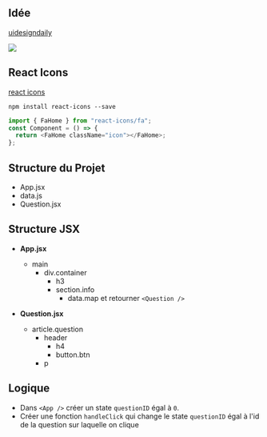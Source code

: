 ## Idée

[uidesigndaily](https://uidesigndaily.com/posts/sketch-accordion-website-day-1175)

![](./idea.png)

## React Icons

[react icons](https://react-icons.github.io/react-icons/)

```
npm install react-icons --save
```

```javascript
import { FaHome } from "react-icons/fa";
const Component = () => {
  return <FaHome className="icon"></FaHome>;
};
```

## Structure du Projet

- App.jsx
- data.js
- Question.jsx

## Structure JSX

- **App.jsx**

  - main
    - div.container
      - h3
      - section.info
        - data.map et retourner `<Question />`

- **Question.jsx**

  - article.question
    - header
      - h4
      - button.btn
    - p

## Logique

- Dans `<App />` créer un state `questionID` égal à `0`.
- Créer une fonction `handleClick` qui change le state `questionID` égal à l'id de la question sur laquelle on clique
